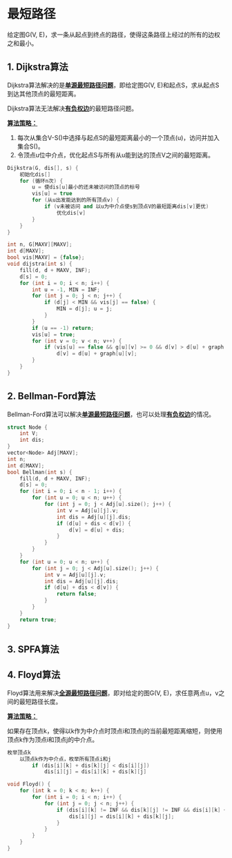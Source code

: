 # 最短路径

给定图G(V, E)，求一条从起点到终点的路径，使得这条路径上经过的所有的边权之和最小。

## 1. Dijkstra算法

Dijkstra算法解决的是<u>**单源最短路径问题**</u>，即给定图G(V, E)和起点S，求从起点S到达其他顶点的最短距离。

Dijkstra算法无法解决<u>**有负权边**</u>的最短路径问题。

<u>**算法策略：**</u>

1. 每次从集合V-S()中选择与起点S的最短距离最小的一个顶点(u)，访问并加入集合S()。
2. 令顶点u位中介点，优化起点S与所有从u能到达的顶点V之间的最短距离。

```c++
Dijkstra(G, dis[], s) {
	初始化dis[]
	for (循环n次) {
		u = 使dis[u]最小的还未被访问的顶点的标号
		vis[u] = true
		for (从u出发能达到的所有顶点v) {
			if (v未被访问 and 以u为中介点使s到顶点V的最短距离dis[v]更优)
				优化dis[v]
		}
	}
}
```
```c++
int n, G[MAXV][MAXV];
int d[MAXV];
bool vis[MAXV] = {false};
void dijstra(int s) {
    fill(d, d + MAXV, INF);
    d[s] = 0;
    for (int i = 0; i < n; i++) {
        int u = -1, MIN = INF;
        for (int j = 0; j < n; j++) {
            if (d[j] < MIN && vis[j] == false) {
                MIN = d[j]; u = j;
            }
        }
        if (u == -1) return;
        vis[u] = true;
        for (int v = 0; v < n; v++) {
            if (vis[u] == false && g[u][v] >= 0 && d[v] > d[u] + graph[u][v])
                d[v] = d[u] + graph[u][v];
        }
    }
}
```

## 2. Bellman-Ford算法

Bellman-Ford算法可以解决<u>**单源最短路径问题**</u>，也可以处理<u>**有负权边**</u>的情况。

```c++
struct Node {
    int V;
    int dis;
}
vector<Node> Adj[MAXV];
int n;
int d[MAXV];
bool Bellman(int s) {
    fill(d, d + MAXV, INF);
    d[s] = 0;
    for (int i = 0; i < n - 1; i++) {
        for (int u = 0; u < n; u++) {
            for (int j = 0; j < Adj[u].size(); j++) {
                int v = Adj[u][j].v;
                int dis = Adj[u][j].dis;
                if (d[u] + dis < d[v]) {
                    d[v] = d[u] + dis;
                }
            }
        }
    }
    for (int u = 0; u < n; u++) {
        for (int j = 0; j < Adj[u].size(); j++) {
            int v = Adj[u][j].v;
            int dis = Adj[u][j].dis;
            if (d[u] + dis < d[v]) {
                return false;
            }
        }
    }
    return true;
}
```

## 3. SPFA算法

## 4. Floyd算法

Floyd算法用来解决<u>**全源最短路径问题**</u>，即对给定的图G(V, E)，求任意两点u，v之间的最短路径长度。

<u>**算法策略：**</u>

如果存在顶点k，使得以k作为中介点时顶点i和顶点j的当前最短距离缩短，则使用顶点k作为顶点i和顶点j的中介点。

```c++
枚举顶点k
    以顶点k作为中介点，枚举所有顶点i和j
    	if (dis[i][k] + dis[k][j] < dis[i][j])
            dis[i][j] = dis[i][k] + dis[k][j]
```

```c++
void Floyd() {
    for (int k = 0; k < n; k++) {
        for (int i = 0; i < n; i++) {
            for (int j = 0; j < n; j++) {
                if (dis[i][k] != INF && dis[k][j] != INF && dis[i][k] + dis[k][j] < dis[i][j]) {
                    dis[i][j] = dis[i][k] + dis[k][j];
                }
            }
        }
    }
}
```

